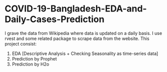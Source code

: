 # COVID-19-Bangladesh-EDA-and-Daily-Cases-Prediction

I grave the data from Wikipedia where data is updated on a daily basis. I use rvest and some related package to scrape data from the website. This project consist:
1. EDA  [Descriptive Analysis + Checking Seasonality as time-series data]
2. Prediction by Prophet
3. Prediction by H2o
